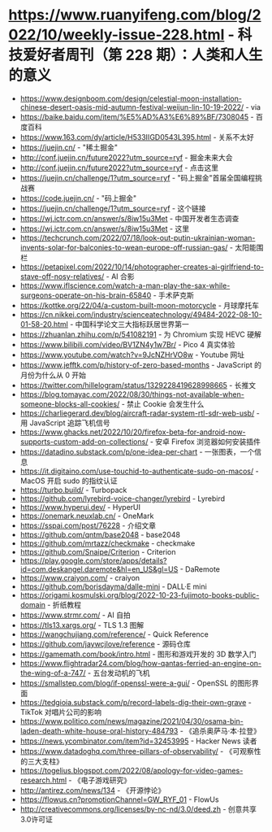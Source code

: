 # https://www.ruanyifeng.com/blog/2022/10/weekly-issue-228.html - 科技爱好者周刊（第 228 期）：人类和人生的意义

- https://www.designboom.com/design/celestial-moon-installation-chinese-desert-oasis-mid-autumn-festival-weijun-lin-10-19-2022/ - via
- https://baike.baidu.com/item/%E5%AD%A3%E6%89%BF/7308045 - 百度百科
- https://www.163.com/dy/article/H533IIGD0543L395.html - 关系不太好
- https://juejin.cn/ - "稀土掘金"
- http://conf.juejin.cn/future2022?utm_source=ryf - 掘金未来大会
- http://conf.juejin.cn/future2022?utm_source=ryf - 点击这里
- https://juejin.cn/challenge/1?utm_source=ryf - "码上掘金"首届全国编程挑战赛
- https://code.juejin.cn/ - "码上掘金"
- https://juejin.cn/challenge/1?utm_source=ryf - 这个链接
- https://wj.ictr.com.cn/answer/s/8iw15u3Met - 中国开发者生态调查
- https://wj.ictr.com.cn/answer/s/8iw15u3Met - 这里
- https://techcrunch.com/2022/07/18/look-out-putin-ukrainian-woman-invents-solar-for-balconies-to-wean-europe-off-russian-gas/ - 太阳能围栏
- https://petapixel.com/2022/10/14/photographer-creates-ai-girlfriend-to-stave-off-nosy-relatives/ - AI 合影
- https://www.iflscience.com/watch-a-man-play-the-sax-while-surgeons-operate-on-his-brain-65840 - 手术萨克斯
- https://kottke.org/22/04/a-custom-built-moon-motorcycle - 月球摩托车
- https://cn.nikkei.com/industry/scienceatechnology/49484-2022-08-10-01-58-20.html - 中国科学论文三大指标跃居世界第一
- https://zhuanlan.zhihu.com/p/541082191 - 为 Chromium 实现 HEVC 硬解
- https://www.bilibili.com/video/BV1ZN4y1w7Br/ - Pico 4 真实体验
- https://www.youtube.com/watch?v=9JcNZHrVO8w - Youtube 网址
- https://www.jefftk.com/p/history-of-zero-based-months - JavaScript 的月份为什么从 0 开始
- https://twitter.com/hillelogram/status/1329228419628998665 - 长推文
- https://blog.tomayac.com/2022/08/30/things-not-available-when-someone-blocks-all-cookies/ - 禁止 Cookie 会发生什么
- https://charliegerard.dev/blog/aircraft-radar-system-rtl-sdr-web-usb/ - 用 JavaScript 追踪飞机信号
- https://www.ghacks.net/2022/10/20/firefox-beta-for-android-now-supports-custom-add-on-collections/ - 安卓 Firefox 浏览器如何安装插件
- https://datadino.substack.com/p/one-idea-per-chart - 一张图表，一个信息
- https://it.digitaino.com/use-touchid-to-authenticate-sudo-on-macos/ - MacOS 开启 sudo 的指纹认证
- https://turbo.build/ - Turbopack
- https://github.com/lyrebird-voice-changer/lyrebird - Lyrebird
- https://www.hyperui.dev/ - HyperUI
- https://onemark.neuxlab.cn/ - OneMark
- https://sspai.com/post/76228 - 介绍文章
- https://github.com/qntm/base2048 - base2048
- https://github.com/mrtazz/checkmake - checkmake
- https://github.com/Snaipe/Criterion - Criterion
- https://play.google.com/store/apps/details?id=com.deskangel.daremote&hl=en_US&gl=US - DaRemote
- https://www.craiyon.com/ - craiyon
- https://github.com/borisdayma/dalle-mini - DALL·E mini
- https://origami.kosmulski.org/blog/2022-10-23-fujimoto-books-public-domain - 折纸教程
- https://www.strmr.com/ - AI 自拍
- https://tls13.xargs.org/ - TLS 1.3 图解
- https://wangchujiang.com/reference/ - Quick Reference
- https://github.com/jaywcjlove/reference - 源码仓库
- https://gamemath.com/book/intro.html - 图形和游戏开发的 3D 数学入门
- https://www.flightradar24.com/blog/how-qantas-ferried-an-engine-on-the-wing-of-a-747/ - 五台发动机的飞机
- https://smallstep.com/blog/if-openssl-were-a-gui/ - OpenSSL 的图形界面
- https://tedgioia.substack.com/p/record-labels-dig-their-own-grave - TikTok 对唱片公司的影响
- https://www.politico.com/news/magazine/2021/04/30/osama-bin-laden-death-white-house-oral-history-484793 - 《追杀奥萨马·本·拉登》
- https://news.ycombinator.com/item?id=32453995 - Hacker News 读者
- https://www.datadoghq.com/three-pillars-of-observability/ - 《可观察性的三大支柱》
- https://togelius.blogspot.com/2022/08/apology-for-video-games-research.html - 《电子游戏研究》
- http://antirez.com/news/134 - 《开源悖论》
- https://flowus.cn?promotionChannel=GW_RYF_01 - FlowUs
- http://creativecommons.org/licenses/by-nc-nd/3.0/deed.zh - 创意共享3.0许可证